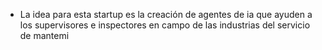 - La idea para esta startup es la creación de agentes de ia que ayuden a los supervisores e inspectores en campo de las industrias del servicio de mantemi